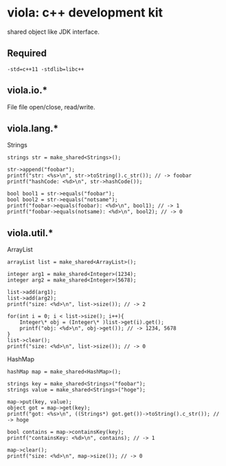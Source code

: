 # viola: c++ development kit
shared object like JDK interface.

## Required
```
-std=c++11 -stdlib=libc++
```

## viola.io.*

File
file open/close, read/write.

## viola.lang.*

Strings
```
strings str = make_shared<Strings>();

str->append("foobar");
printf("str: <%s>\n", str->toString().c_str()); // -> foobar
printf("hashCode: <%d>\n", str->hashCode());

bool bool1 = str->equals("foobar");
bool bool2 = str->equals("notsame");
printf("foobar->equals(foobar): <%d>\n", bool1); // -> 1
printf("foobar->equals(notsame): <%d>\n", bool2); // -> 0
```

## viola.util.*

ArrayList
```
arrayList list = make_shared<ArrayList>();

integer arg1 = make_shared<Integer>(1234);
integer arg2 = make_shared<Integer>(5678);

list->add(arg1);
list->add(arg2);
printf("size: <%d>\n", list->size()); // -> 2

for(int i = 0; i < list->size(); i++){
	Integer\* obj = (Integer\* )list->get(i).get();
	printf("obj: <%d>\n", obj->get()); // -> 1234, 5678
}
list->clear();
printf("size: <%d>\n", list->size()); // -> 0
```

HashMap
```
hashMap map = make_shared<HashMap>();

strings key = make_shared<Strings>("foobar");
strings value = make_shared<Strings>("hoge");

map->put(key, value);
object got = map->get(key);
printf("got: <%s>\n", ((Strings*) got.get())->toString().c_str()); // -> hoge

bool contains = map->containsKey(key);
printf("containsKey: <%d>\n", contains); // -> 1

map->clear();
printf("size: <%d>\n", map->size()); // -> 0
```

